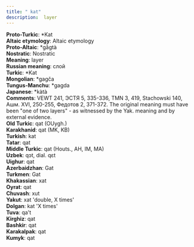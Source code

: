 ```yaml
---
title: " kat"
description:  layer
---
```


<strong>Proto-Turkic</strong>:  *Kat<br>
<strong>Altaic etymology</strong>:  Altaic etymology<br>
<strong> Proto-Altaic</strong>:  *gằgtà<br>
<strong>Nostratic</strong>:  Nostratic<br>
<strong>Meaning</strong>:  layer<br>
<strong>Russian meaning</strong>:  слой<br>
<strong>Turkic</strong>:  *Kat<br>
<strong>Mongolian</strong>:  *gagča<br>
<strong>Tungus-Manchu</strong>:  *gagda<br>
<strong>Japanese</strong>:  *kàtà<br>
<strong>Comments</strong>:  VEWT 241, ЭСТЯ 5, 335-336, TMN 3, 419, Stachowski 140, Ашм. XVI, 250-255, Федотов 2, 371-372. The original meaning must have been "one of two layers" - as witnessed by the Yak. meaning and by external evidence.<br>
<strong>Old Turkic</strong>:  qat (OUygh.)<br>
<strong>Karakhanid</strong>:  qat (MK, KB)<br>
<strong>Turkish</strong>:  kat<br>
<strong>Tatar</strong>:  qat<br>
<strong>Middle Turkic</strong>:  qat (Houts., AH, IM, MA)<br>
<strong>Uzbek</strong>:  qɔt, dial. qɛt<br>
<strong>Uighur</strong>:  qat<br>
<strong>Azerbaidzhan</strong>:  Gat<br>
<strong>Turkmen</strong>:  Gat<br>
<strong>Khakassian</strong>:  xat<br>
<strong>Oyrat</strong>:  qat<br>
<strong>Chuvash</strong>:  xut<br>
<strong>Yakut</strong>:  xat 'double, X times'<br>
<strong>Dolgan</strong>:  kat 'X times'<br>
<strong>Tuva</strong>:  qa't<br>
<strong>Kirghiz</strong>:  qat<br>
<strong>Bashkir</strong>:  qat<br>
<strong>Karakalpak</strong>:  qat<br>
<strong>Kumyk</strong>:  qat<br>


